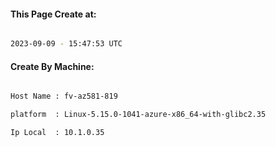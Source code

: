 
   
#### This Page Create at:

```bash

2023-09-09 - 15:47:53 UTC

```

#### Create By Machine:

```bash

Host Name : fv-az581-819

platform  : Linux-5.15.0-1041-azure-x86_64-with-glibc2.35

Ip Local  : 10.1.0.35

```

